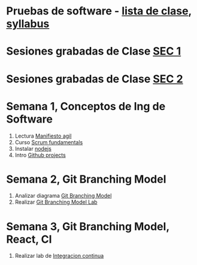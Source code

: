 # Pruebas de software - [lista de clase](https://docs.google.com/spreadsheets/d/1XNwvxhf7aF4pcgKiun-NY-tatLMJhS4D/edit?usp=sharing&ouid=103318994033956699072&rtpof=true&sd=true), [syllabus](https://docs.google.com/document/d/1H9nbPj3L5dLbrELgZens8WIjB5eVYBD0/edit)

# Sesiones grabadas de Clase [SEC 1](https://drive.google.com/drive/folders/1cjlqOce-MwIo_RSv8OI9t0dycoqRlafV?usp=sharing)
# Sesiones grabadas de Clase [SEC 2]()

# Semana 1,  Conceptos de Ing de Software
1. Lectura [Manifiesto agil](https://agilemanifesto.org/)
2. Curso [Scrum fundamentals](https://www.scrumstudy.com/certification/scrum-fundamentals-certified)
3. Instalar [nodejs](https://nodejs.org/es/download/)
4. Intro [Github projects](https://www.ssw.com.au/rules/rules-to-better-scrum-using-github)

# Semana 2,  Git Branching Model
1. Analizar diagrama [Git Branching Model](https://github.com/adsoftsito/apis/blob/master/w4/gitBranchingModel.pdf)
2. Realizar [Git Branching Model Lab](https://github.com/adsoftsito/apis/blob/master/w4/gitbranching.pdf)

# Semana 3,  Git Branching Model, React, CI 
1. Realizar lab de [Integracion continua](https://github.com/adsoftsito/apis/blob/master/w5/tdd_ci.pdf)


